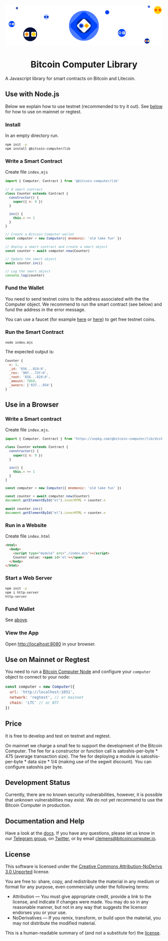 <div align="center">
  <img src="./imgs/bitcoin-computer-lib@1x.png" alt="bitcoin-computer-logo" border="0" style="max-height: 180px"/>
  <h1>Bitcoin Computer Library</h1>
</div>

A Javascript library for smart contracts on Bitcoin and Litecoin.

## Use with Node.js

Below we explain how to use testnet (recommended to try it out). See [below](#use-on-mainnet-or-regtest) for how to use on mainnet or regtest.

### Install

In an empty directory run.

<font size=1>

```bash
npm init -y
npm install @bitcoin-computer/lib
```

</font>

### Write a Smart Contract

Create file `index.mjs`

<font size=1>

```js
import { Computer, Contract } from '@bitcoin-computer/lib'

// A smart contract
class Counter extends Contract {
  constructor() {
    super({ n: 0 })
  }

  inc() {
    this.n += 1
  }
}

// Create a Bitcoin Computer wallet
const computer = new Computer({ mnemonic: 'old lake fun' })

// Deploy a smart contract and create a smart object
const counter = await computer.new(Counter)

// Update the smart object
await counter.inc()

// Log the smart object
console.log(counter)
```

</font>

### Fund the Wallet

You need to send testnet coins to the address associated with the the Computer object. We recommend to run the smart contract (see below) and fund the address in the error message.

You can use a faucet (for example [here](https://testnet.help/en/ltcfaucet/testnet) or [here](https://litecointf.salmen.website/)) to get free testnet coins.

### Run the Smart Contract

<font size=1>

```bash
node index.mjs
```

</font>

The expected output is:

<font size=1>

```js
Counter {
  n: 1,
  _id: '656...024:0',
  _rev: '90f...73f:0',
  _root: '656...024:0',
  _amount: 7860,
  _owners: ['037...954']
}
```

</font>

## Use in a Browser

### Write a Smart contract

Create file `index.mjs`.

<font size=1>

```js
import { Computer, Contract } from "https://unpkg.com/@bitcoin-computer/lib/dist/bc-lib.browser.min.mjs";

class Counter extends Contract {
  constructor() {
    super({ n: 0 })
  }

  inc() {
    this.n += 1
  }
}

const computer = new Computer({ mnemonic: 'old lake fun' })

const counter = await computer.new(Counter)
document.getElementById("el").innerHTML = counter.n

await counter.inc()
document.getElementById("el").innerHTML = counter.n
```

</font>

### Run in a Website

Create file `index.html`

<font size=1>

```html
<html>
  <body>
    <script type="module" src="./index.mjs"></script>
    Counter value: <span id='el'></span>
  </body>
</html>
```

</font>

### Start a Web Server

<font size=1>

```bash
npm init -y
npm i http-server
http-server
```

</font>

### Fund Wallet

See [above](#fund-the-wallet).

### View the App

Open [http://localhost:8080](http://localhost:8080) in your browser.

## Use on Mainnet or Regtest

You need to run a [Bitcoin Computer Node](https://github.com/bitcoin-computer/monorepo/tree/main/packages/node) and configure your `computer` object to connect to your node:

```js
const computer = new Computer({
  url: 'http://localhost:1031',
  network: 'regtest', // or mainnet
  chain: 'LTC' // or BTC
})
```

## Price

It is free to develop and test on testnet and regtest.

On mainnet we charge a small fee to support the development of the Bitcoin Computer. The fee for a constructor or function call is satoshis-per-byte * 475 (average transaction size). The fee for deploying a module is satoshis-per-byte * data size * 1/4 (making use of the segwit discount). You can configure satoshis per byte.

## Development Status

Currently, there are no known security vulnerabilities, however, it is possible that unknown vulnerabilities may exist. We do not yet recommend to use the Bitcoin Computer in production.

## Documentation and Help

Have a look at the [docs](https://docs.bitcoincomputer.io/). If you have any questions, please let us know in our <a href="https://t.me/thebitcoincomputer">Telegram group</a>, on <a href="https://twitter.com/TheBitcoinToken">Twitter</a>, or by email clemens@bitcoincomputer.io.

## License

This software is licensed under the [Creative Commons Attribution-NoDerivs 3.0 Unported](https://creativecommons.org/licenses/by-nd/3.0/) license.

You are free to: share, copy, and redistribute the material in any medium or format for any purpose, even commercially under the following terms:

- Attribution — You must give appropriate credit, provide a link to the license, and indicate if changes were made. You may do so in any reasonable manner, but not in any way that suggests the licensor endorses you or your use.
- NoDerivatives — If you remix, transform, or build upon the material, you may not distribute the modified material.

This is a human-readable summary of (and not a substitute for) the [license](https://creativecommons.org/licenses/by-nd/3.0/legalcode).
